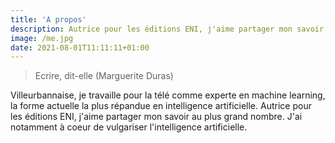 ```yaml
---
title: 'A propos'
description: Autrice pour les éditions ENI, j'aime partager mon savoir au plus grand nombre. J'ai à coeur de vulgariser l'intelligence artificielle.
image: /me.jpg
date: 2021-08-01T11:11:11+01:00
---
```


> Ecrire, dit-elle (Marguerite Duras)

Villeurbannaise, je travaille pour la télé comme experte en machine learning, la forme actuelle la plus répandue en intelligence artificielle. Autrice pour les éditions ENI, j'aime partager mon savoir au plus grand nombre. J'ai notamment à coeur de vulgariser l'intelligence artificielle.
